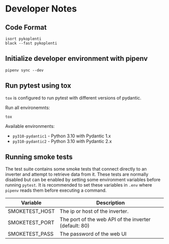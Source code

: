 # Developer Notes

## Code Format

```shell script
isort pykoplenti
black --fast pykoplenti
```

## Initialize developer environment with pipenv

```shell script
pipenv sync --dev
```

## Run pytest using tox

`tox` is configured to run pytest with different versions of pydantic.

Run all environemnts:

```shell script
tox
```

Available environments:

* `py310-pydantic1` - Python 3.10 with Pydantic 1.x
* `py310-pydantic2` - Python 3.10 with Pydantic 2.x

## Running smoke tests

The test suite contains some smoke tests that connect directly to an inverter and attempt to retrieve data from it.
These tests are normally disabled but can be enabled by setting some environment variables before running `pytest`.
It is recommended to set these variables in `.env` where `pipenv` reads them before executing a command.

| Variable         | Description                                           |
| ---------------- | ----------------------------------------------------- |
| SMOKETEST_HOST   | The ip or host of the inverter.                       |
| SMOKETEST_PORT   | The port of the web API of the inverter (default: 80) |
| SMOKETEST_PASS   | The password of the web UI                            |
